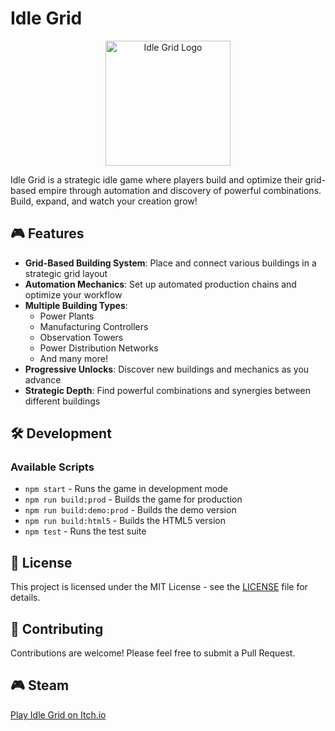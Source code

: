# Idle Grid

<p align="center">
  <img src="public/assets/game-thumbnail.jpg" alt="Idle Grid Logo" width="200"/>
</p>

Idle Grid is a strategic idle game where players build and optimize their grid-based empire through automation and discovery of powerful combinations. Build, expand, and watch your creation grow!

## 🎮 Features

- **Grid-Based Building System**: Place and connect various buildings in a strategic grid layout
- **Automation Mechanics**: Set up automated production chains and optimize your workflow
- **Multiple Building Types**:
  - Power Plants
  - Manufacturing Controllers
  - Observation Towers
  - Power Distribution Networks
  - And many more!
- **Progressive Unlocks**: Discover new buildings and mechanics as you advance
- **Strategic Depth**: Find powerful combinations and synergies between different buildings

## 🛠️ Development

### Available Scripts

- `npm start` - Runs the game in development mode
- `npm run build:prod` - Builds the game for production
- `npm run build:demo:prod` - Builds the demo version
- `npm run build:html5` - Builds the HTML5 version
- `npm test` - Runs the test suite

## 📝 License

This project is licensed under the MIT License - see the [LICENSE](LICENSE) file for details.

## 👥 Contributing

Contributions are welcome! Please feel free to submit a Pull Request.

## 🎮 Steam

[Play Idle Grid on Itch.io](https://lakecountrygames.itch.io/idle-grid)

